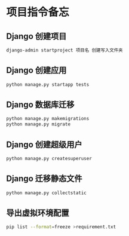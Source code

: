 # 项目指令备忘

## Django 创建项目

```sh
django-admin startproject 项目名 创建写入文件夹
```

## Django 创建应用

```sh
python manage.py startapp tests
```

## Django 数据库迁移

```sh
python manage.py makemigrations
python manage.py migrate
```

## Django 创建超级用户

```sh
python manage.py createsuperuser
```

## Django 迁移静态文件

```sh
python manage.py collectstatic
```

## 导出虚拟环境配置

```sh
pip list --format=freeze >requirement.txt
```

